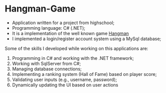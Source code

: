 # Hangman-Game

  - Application written for a project from highschool;
  - Programming language: C# (.NET);
  - It is a implementation of the well known game [Hangman](https://en.wikipedia.org/wiki/Hangman_(game))
  - I implemented a login/register account system using a MySql database;

  Some of the skills I developed while working on this applications are:
1. Programming in C# and working with the .NET framework;
2. Working with SqlServer from C#;
3. Managing database connections;
4. Implementing a ranking system (Hall of Fame) based on player score;
5. Validating user inputs (e.g., username, password);
6. Dynamically updating the UI based on user actions
